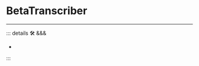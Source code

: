 # <beta>BetaTranscriber</beta>

---

<!-- =================================================== -->
<!-- =================================================== -->
<!-- =================================================== -->
<!-- =================================================== -->
<!-- =================================================== -->
::: details 🛠 &&&

-

:::
